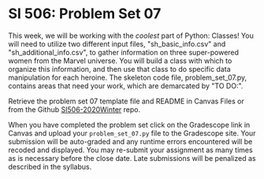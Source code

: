 # SI 506: Problem Set 07
This week, we will be working with the *coolest* part of Python: Classes! You will need
to utilize two different input files, "sh_basic_info.csv" and "sh_additional_info.csv", to
gather information on three super-powered women from the Marvel universe. You will build
a class with which to organize this information, and then use that class to do specific
data manipulation for each heroine. The skeleton code file, problem_set_07.py, contains
areas that need your work, which are demarcated by "TO DO:".

Retrieve the problem set 07 template file and README in Canvas Files or from the Github
[SI506-2020Winter](https://github.com/umsi-arwhyte/SI506-2020Winter/tree/master/code/problem_set_07)
repo.

When you have completed the problem set click on the Gradescope link in Canvas and upload your
`problem_set_07.py` file to the Gradescope site.  Your submission will be auto-graded and any runtime
errors encountered will be recoded and displayed.  You may re-submit your assignment as many
times as is necessary before the close date.  Late submissions will be penalized as described
in the syllabus.
